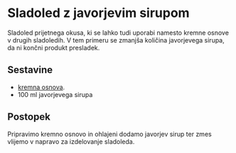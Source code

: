 # Sladoled z javorjevim sirupom

Sladoled prijetnega okusa, ki se lahko tudi uporabi namesto kremne osnove v drugih sladoledih. V tem primeru se zmanjša količina javorjevega sirupa, da ni končni produkt presladek.

## Sestavine

 * [kremna osnova](https://github.com/rodeob/sladoled/blob/master/Osnova.md).
 * 100 ml javorjevega sirupa

## Postopek
 
Pripravimo kremno osnovo in ohlajeni dodamo javorjev sirup ter zmes vlijemo v napravo za izdelovanje sladoleda.
